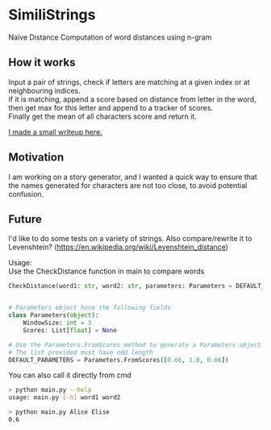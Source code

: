 # SimiliStrings
Naïve Distance Computation of word distances using n-gram 


## How it works  
Input a pair of strings, check if letters are matching at a given index or at neighbouring indices.   
If it is matching, append a score based on distance from letter in the word, then get max for this letter and append to a tracker of scores.  
Finally get the mean of all characters score and return it.  

[I made a small writeup here.](https://www.noveltech.dev/checking-strings-similar-python/)

## Motivation  
I am working on a story generator, and I wanted a quick way to ensure that the names generated for characters are not too close, to avoid potential confusion.  

## Future   

I'd like to do some tests on a variety of strings. Also compare/rewrite it to Levenshtein? (https://en.wikipedia.org/wiki/Levenshtein_distance)  

Usage:  
Use the CheckDistance function in main to compare words
```python
CheckDistance(word1: str, word2: str, parameters: Parameters = DEFAULT_PARAMETERS)    


# Parameters object have the following fields  
class Parameters(object):
    WindowSize: int = 3
    Scores: List[float] = None

# Use the Parameters.FromScores method to generate a Parameters object from a list of score values (floats)
# The list provided must have odd length  
DEFAULT_PARAMETERS = Parameters.FromScores([0.66, 1.0, 0.66]) 


``` 

You can also call it directly from cmd
```bash
> python main.py --help
usage: main.py [-h] word1 word2

> python main.py Alice Elise  
0.6
```  

